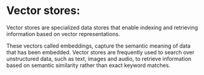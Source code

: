 # Vector stores:

Vector stores are specialized data stores that enable indexing and retrieving information based on vector representations.

These vectors called embeddings, capture the semantic meaning of data that has been embedded. Vector stores are frequently used to search over unstructured data, such as text, images and audio, to retrieve information based on semantic similarity rather than exact keyword matches.

